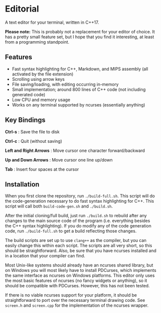 # Editorial

A text editor for your terminal, written in C++17.

**Please note:** This is probably not a replacement for your
editor of choice. It has a pretty small feature set, but I hope that
you find it interesting, at least from a programming standpoint.

## Features

- Fast syntax highlighting for C++, Markdown, and MIPS assembly
  (all activated by the file extension)
- Scrolling using arrow keys
- File saving/loading, with editing occurring in-memory
- Small implementation; around 800 lines of C++ code (not including generated code)
- Low CPU and memory usage
- Works on any terminal supported by ncurses (essentially anything)

## Key Bindings

**Ctrl-s** : Save the file to disk

**Ctrl-c** : Quit (without saving)

**Left and Right Arrows** : Move cursor one character forward/backward

**Up and Down Arrows** : Move cursor one line up/down

**Tab** : Insert four spaces at the cursor

## Installation

When you first clone the repository, run `./build-full.sh`. This
script will do the code-generation necessary to do fast syntax
highlighting for C++. This script will call both `build-code-gen.sh`
and `./build.sh`.

After the initial cloning/full build, just run `./build.sh` to rebuild after any changes
to the main source code of the program (i.e. everything besides the C++
syntax highlighting). If you do modify any of the code generation code,
run `./build-full.sh` to get a build reflecting those changes.

The build scripts are set up to use `clang++` as the compiler, but you can
easily change this within each script. The scripts are all very short, so this
should be straightforward. Also, be sure that you have ncurses installed
and in a location that your compiler can find.

Most Unix-like systems should already have an ncurses shared library, but
on Windows you will most likely have to install PDCurses, which implements
the same interface as ncurses on Windows platforms. This editor only uses the
most basic features of ncurses (no fancy widgets or anything), so it should be
compatible with PDCurses. However, this has not been tested.

If there is no viable ncurses support for your platform, it should be
straightforward to port over the necessary terminal drawing code.
See `screen.h` and `screen.cpp` for the implementation of the ncurses wrapper.